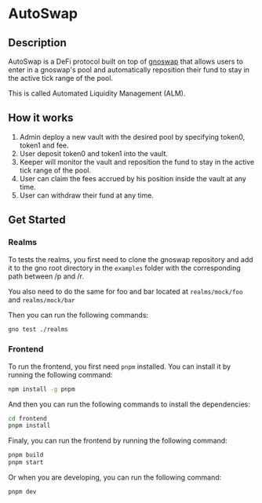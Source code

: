 # AutoSwap

## Description

AutoSwap is a DeFi protocol built on top of [gnoswap](https://github.com/gnoswap-labs/gnoswap) that allows users to enter in a gnoswap's pool and automatically reposition their fund to stay in the active tick range of the pool.

This is called Automated Liquidity Management (ALM).

## How it works

1. Admin deploy a new vault with the desired pool by specifying token0, token1 and fee.
2. User deposit token0 and token1 into the vault.
3. Keeper will monitor the vault and reposition the fund to stay in the active tick range of the pool.
4. User can claim the fees accrued by his position inside the vault at any time.
5. User can withdraw their fund at any time.

## Get Started

### Realms

To tests the realms, you first need to clone the gnoswap repository and add it to the gno root directory in the `examples` folder with the corresponding path between /p and /r.

You also need to do the same for foo and bar located at `realms/mock/foo` and `realms/mock/bar`

Then you can run the following commands:

```bash
gno test ./realms
```

### Frontend

To run the frontend, you first need `pnpm` installed. You can install it by running the following command:

```bash
npm install -g pnpm
```

And then you can run the following commands to install the dependencies:

```bash
cd frontend
pnpm install
```

Finaly, you can run the frontend by running the following command:

```bash
pnpm build
pnpm start
```

Or when you are developing, you can run the following command:

```bash
pnpm dev
```
